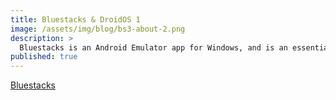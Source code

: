 ```yaml
---
title: Bluestacks & DroidOS 1
image: /assets/img/blog/bs3-about-2.png
description: >
  Bluestacks is an Android Emulator app for Windows, and is an essential part of DroidOS. Download Bluestacks here: [Bluestacks](http://bluestacks.com)
published: true
---
```


[Bluestacks](http://bluestacks.com)